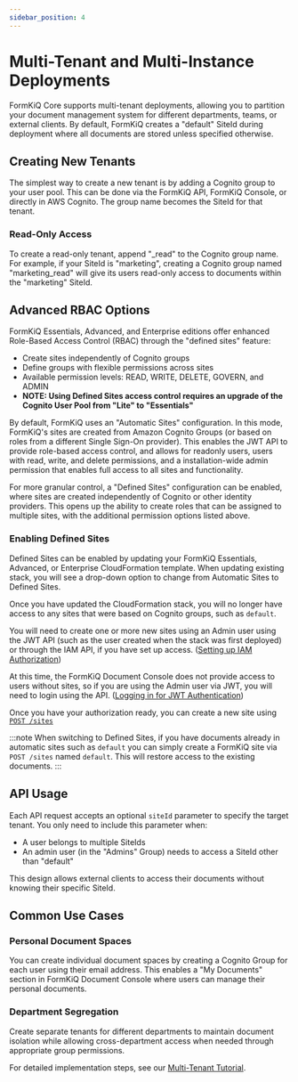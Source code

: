 ```yaml
---
sidebar_position: 4
---
```


# Multi-Tenant and Multi-Instance Deployments

FormKiQ Core supports multi-tenant deployments, allowing you to partition your document management system for different departments, teams, or external clients. By default, FormKiQ creates a "default" SiteId during deployment where all documents are stored unless specified otherwise.

## Creating New Tenants

The simplest way to create a new tenant is by adding a Cognito group to your user pool. This can be done via the FormKiQ API, FormKiQ Console, or directly in AWS Cognito. The group name becomes the SiteId for that tenant.

### Read-Only Access
To create a read-only tenant, append "_read" to the Cognito group name. For example, if your SiteId is "marketing", creating a Cognito group named "marketing_read" will give its users read-only access to documents within the "marketing" SiteId.

## Advanced RBAC Options
FormKiQ Essentials, Advanced, and Enterprise editions offer enhanced Role-Based Access Control (RBAC) through the "defined sites" feature:

- Create sites independently of Cognito groups
- Define groups with flexible permissions across sites
- Available permission levels: READ, WRITE, DELETE, GOVERN, and ADMIN
- **NOTE: Using Defined Sites access control requires an upgrade of the Cognito User Pool from "Lite" to "Essentials"**

By default, FormKiQ uses an "Automatic Sites" configuration. In this mode, FormKiQ's sites are created from Amazon Cognito Groups (or based on roles from a different Single Sign-On provider). This enables the JWT API to provide role-based access control, and allows for readonly users, users with read, write, and delete permissions, and a installation-wide admin permission that enables full access to all sites and functionality.

For more granular control, a "Defined Sites" configuration can be enabled, where sites are created independently of Cognito or other identity providers. This opens up the ability to create roles that can be assigned to multiple sites, with the additional permission options listed above.

### Enabling Defined Sites

Defined Sites can be enabled by updating your FormKiQ Essentials, Advanced, or Enterprise CloudFormation template. When updating existing stack, you will see a drop-down option to change from Automatic Sites to Defined Sites.

Once you have updated the CloudFormation stack, you will no longer have access to any sites that were based on Cognito groups, such as `default`.

You will need to create one or more new sites using an Admin user using the JWT API (such as the user created when the stack was first deployed) or through the IAM API, if you have set up access. ([Setting up IAM Authorization](/docs/platform/security#setting-up-iam-authorization))

At this time, the FormKiQ Document Console does not provide access to users without sites, so if you are using the Admin user via JWT, you will need to login using the API. ([Logging in for JWT Authentication](/docs/how-tos/jwt-authentication-token))

Once you have your authorization ready, you can create a new site using [`POST /sites`](/docs/api-reference/add-site)

:::note
When switching to Defined Sites, if you have documents already in automatic sites such as `default` you can simply create a FormKiQ site via `POST /sites` named `default`. This will restore access to the existing documents.
:::

## API Usage

Each API request accepts an optional `siteId` parameter to specify the target tenant. You only need to include this parameter when:
- A user belongs to multiple SiteIds
- An admin user (in the "Admins" Group) needs to access a SiteId other than "default"

This design allows external clients to access their documents without knowing their specific SiteId.

## Common Use Cases

### Personal Document Spaces
You can create individual document spaces by creating a Cognito Group for each user using their email address. This enables a "My Documents" section in FormKiQ Document Console where users can manage their personal documents.

### Department Segregation
Create separate tenants for different departments to maintain document isolation while allowing cross-department access when needed through appropriate group permissions.

For detailed implementation steps, see our [Multi-Tenant Tutorial](/docs/tutorials/multitenant).